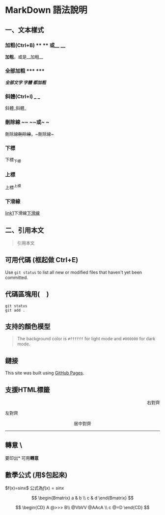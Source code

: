 # MarkDown 語法說明
## 一、文本樣式
### 加粗(Ctrl+B) **  ** 或__ __
**加粗**，或是__加粗__
### 全部加粗 ***  ***
***全部文字
字體
都加粗***
### 斜體(Ctrl+I) _ _
斜體_斜體_
### 刪除線 ~~ ~~或~ ~
刪除線~~刪除線~~，~刪除線~
### 下標 <sub>  </sub>
下標<sub>下標</sub>
### 上標 <sup>  </sup>
上標<sup>上標</sup>
### 下滑線 <ins>  </ins> 
[link1](url)下滑線<ins>下滑線</ins> 

## 二、引用本文
> 引用本文
## 可用代碼 (框起做 Ctrl+E)
Use `git status` to list all new or modified files that haven't yet been committed.
## 代碼區塊用(```  ```)
```
git status
git add .
```
## 支持的顏色模型
> The background color is `#ffffff` for light mode and `#000000` for dark mode.

## 鏈接
This site was built using [GitHub Pages](https://github.com/yungfun1219).

## 支援HTML標籤
<p align="right">右對齊</P>
<p align="left">左對齊</P>
<center>居中對齊 </center>

***
## 轉意 \\
要印出*
可用**轉意**

## 數學公式  (用$包起來)
\$f(x)=sinx\$ 公式為$f(x)=sinx$


$$
\begin{Bmatrix}
a & b \\
c & d
\end{Bmatrix}
$$

$$
\begin{CD}
A @>>> B\\
@VbVV @AAcA \\
c @=D
\end{CD}
$$
